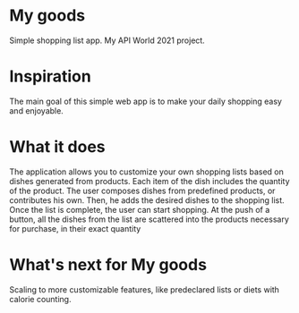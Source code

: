 # My goods
Simple shopping list app. My API World 2021 project.

# Inspiration
The main goal of this simple web app is to make your daily 
shopping easy and enjoyable.

# What it does
The application allows you to customize your own shopping lists based on 
dishes generated from products. Each item of the dish includes the quantity 
of the product. The user composes dishes from predefined products, or 
contributes his own. Then, he adds the desired dishes to the shopping 
list. Once the list is complete, the user can start shopping. 
At the push of a button, all the dishes from the list are scattered 
into the products necessary for purchase, in their exact quantity

# What's next for My goods
Scaling to more customizable features, like predeclared lists or diets with 
calorie counting.